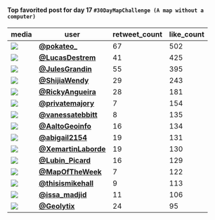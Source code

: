 #### Top favorited post for day 17 `#30DayMapChallenge (A map without a computer)`
| media                                                                                         | user                                                                                   |   retweet_count |   like_count |
|-----------------------------------------------------------------------------------------------|----------------------------------------------------------------------------------------|-----------------|--------------|
| ![](https://pbs.twimg.com/media/Fhyi6hPX0AIIXi2.jpg)                                          | **[@pokateo_](https://twitter.com/pokateo_/status/1593329971048710147)**               |              67 |          502 |
| ![](https://pbs.twimg.com/media/FhvvZgMXEAEMwHt.jpg)                                          | **[@LucasDestrem](https://twitter.com/LucasDestrem/status/1593130841181679617)**       |              41 |          425 |
| ![](https://pbs.twimg.com/media/FgfHwzKXEAAINkh.jpg)                                          | **[@JulesGrandin](https://twitter.com/JulesGrandin/status/1593141637659533312)**       |              55 |          395 |
| ![](https://pbs.twimg.com/ext_tw_video_thumb/1593270061187203072/pu/img/1zW5fM47i8SLclG6.jpg) | **[@ShijiaWendy](https://twitter.com/ShijiaWendy/status/1593272153524183040)**         |              29 |          243 |
| ![](https://pbs.twimg.com/media/FhxlbuYWIAc4NbY.jpg)                                          | **[@RickyAngueira](https://twitter.com/RickyAngueira/status/1593287853672435713)**     |              28 |          181 |
| ![](https://pbs.twimg.com/media/FhvbSDGWAAIUCcT.jpg)                                          | **[@privatemajory](https://twitter.com/privatemajory/status/1593108499885871104)**     |               7 |          154 |
| ![](https://pbs.twimg.com/media/Fhv3COuXkAQrLDT.jpg)                                          | **[@vanessatebbitt](https://twitter.com/vanessatebbitt/status/1593139170603847680)**   |               8 |          135 |
| ![](https://pbs.twimg.com/media/FhvYRXlXwAEh4Ic.jpg)                                          | **[@AaltoGeoinfo](https://twitter.com/AaltoGeoinfo/status/1593104785871237121)**       |              16 |          134 |
| ![](https://pbs.twimg.com/media/Fhv6VTdXkAITx5z.jpg)                                          | **[@abigail2154](https://twitter.com/abigail2154/status/1593142157007024129)**         |              19 |          131 |
| ![](https://pbs.twimg.com/media/FhwMxMAXkAABQBU.jpg)                                          | **[@XemartinLaborde](https://twitter.com/XemartinLaborde/status/1593162483862482944)** |              19 |          130 |
| ![](https://pbs.twimg.com/media/Fhtlh2TXEAE2xrA.jpg)                                          | **[@Lubin_Picard](https://twitter.com/Lubin_Picard/status/1593129307982901249)**       |              16 |          129 |
| ![](https://pbs.twimg.com/media/FhxWOazUAAcsO1b.jpg)                                          | **[@MapOfTheWeek](https://twitter.com/MapOfTheWeek/status/1593243544072118272)**       |               7 |          122 |
| ![](https://pbs.twimg.com/media/FhyB1oYXgAAc8Pp.jpg)                                          | **[@thisismikehall](https://twitter.com/thisismikehall/status/1593293099878563844)**   |               9 |          113 |
| ![](https://pbs.twimg.com/media/FhybUwnXkAMK34J.jpg)                                          | **[@issa_madjid](https://twitter.com/issa_madjid/status/1593319907894099969)**         |              11 |          106 |
| ![](https://pbs.twimg.com/media/Fhn7pSjXkAEJrNV.jpg)                                          | **[@Geolytix](https://twitter.com/Geolytix/status/1593159508079026176)**               |              24 |           95 |
 
